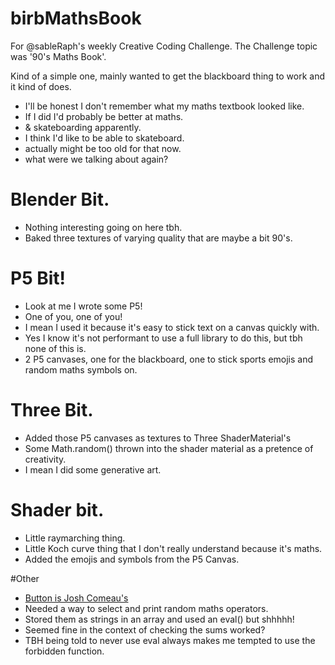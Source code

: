 # birbMathsBook


For @sableRaph's weekly Creative Coding Challenge. The Challenge topic was '90's Maths Book'.

Kind of a simple one, mainly wanted to get the blackboard thing to work and it kind of does.

- I'll be honest I don't remember what my maths textbook looked like.
- If I did I'd probably be better at maths.
- & skateboarding apparently.
- I think I'd like to be able to skateboard.
- actually might be too old for that now.
- what were we talking about again?

# Blender Bit.
- Nothing interesting going on here tbh.
- Baked three textures of varying quality that are maybe a bit 90's.

# P5 Bit!
- Look at me I wrote some P5!
- One of you, one of you!
- I mean I used it because it's easy to stick text on a canvas quickly with.
- Yes I know it's not performant to use a full library to do this, but tbh none of this is.
- 2 P5 canvases, one for the blackboard, one to stick sports emojis and random maths symbols on.


# Three Bit.
- Added those P5 canvases as textures to Three ShaderMaterial's
- Some Math.random() thrown into the shader material as a pretence of creativity.
- I mean I did some generative art.

# Shader bit.
- Little raymarching thing.
- Little  Koch curve thing that I don't really understand because it's maths.
- Added the emojis and symbols from the P5 Canvas.


#Other
- [Button is Josh Comeau's](https://www.joshwcomeau.com/animation/3d-button/)
- Needed a way to select and print random maths operators.
- Stored them as strings in an array and used an eval() but shhhhh!
- Seemed fine in the context of checking the sums worked?
- TBH being told to never use eval always makes me tempted to use the forbidden function.
